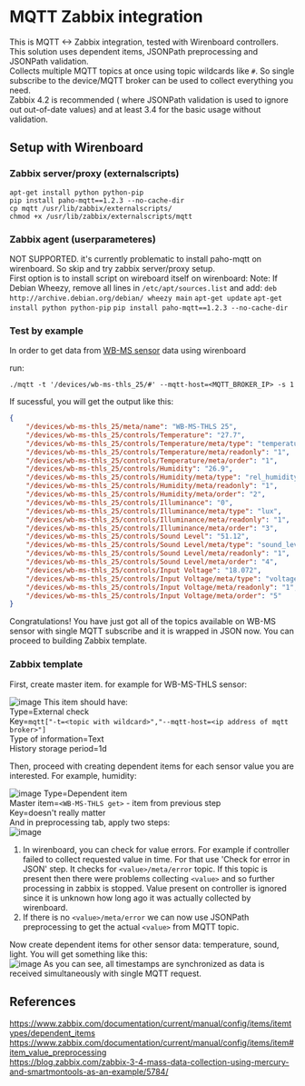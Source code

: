 # MQTT Zabbix integration

This is MQTT <-> Zabbix integration, tested with Wirenboard controllers. This solution uses dependent items, JSONPath preprocessing and JSONPath validation.  
Collects multiple MQTT topics at once using topic wildcards like `#`. So single subscribe to the device/MQTT broker can be used to collect everything you need.  
Zabbix 4.2 is recommended ( where JSONPath validation is used to ignore out out-of-date values) and at least 3.4 for the basic usage without validation.

## Setup with Wirenboard

### Zabbix server/proxy (externalscripts)

`apt-get install python python-pip`  
`pip install paho-mqtt==1.2.3 --no-cache-dir`  
`cp mqtt /usr/lib/zabbix/externalscripts/`  
`chmod +x /usr/lib/zabbix/externalscripts/mqtt`  

### Zabbix agent (userparameteres)

NOT SUPPORTED. it's currently problematic to install paho-mqtt on wirenboard. So skip and try zabbix server/proxy setup.  
First option is to install script on wireboard itself
on wirenboard:
Note: If Debian Wheezy, remove all lines in `/etc/apt/sources.list` and add:
`deb http://archive.debian.org/debian/ wheezy main`
`apt-get update`
`apt-get install python python-pip`
`pip install paho-mqtt==1.2.3 --no-cache-dir`

### Test by example

In order to get data from [WB-MS sensor](https://wirenboard.com/en/product/WB-MS/) data using wirenboard

run:

`./mqtt -t '/devices/wb-ms-thls_25/#' --mqtt-host=<MQTT_BROKER_IP> -s 1`

If sucessful, you will get the output like this:

```json
{
	"/devices/wb-ms-thls_25/meta/name": "WB-MS-THLS 25",
	"/devices/wb-ms-thls_25/controls/Temperature": "27.7",
	"/devices/wb-ms-thls_25/controls/Temperature/meta/type": "temperature",
	"/devices/wb-ms-thls_25/controls/Temperature/meta/readonly": "1",
	"/devices/wb-ms-thls_25/controls/Temperature/meta/order": "1",
	"/devices/wb-ms-thls_25/controls/Humidity": "26.9",
	"/devices/wb-ms-thls_25/controls/Humidity/meta/type": "rel_humidity",
	"/devices/wb-ms-thls_25/controls/Humidity/meta/readonly": "1",
	"/devices/wb-ms-thls_25/controls/Humidity/meta/order": "2",
	"/devices/wb-ms-thls_25/controls/Illuminance": "0",
	"/devices/wb-ms-thls_25/controls/Illuminance/meta/type": "lux",
	"/devices/wb-ms-thls_25/controls/Illuminance/meta/readonly": "1",
	"/devices/wb-ms-thls_25/controls/Illuminance/meta/order": "3",
	"/devices/wb-ms-thls_25/controls/Sound Level": "51.12",
	"/devices/wb-ms-thls_25/controls/Sound Level/meta/type": "sound_level",
	"/devices/wb-ms-thls_25/controls/Sound Level/meta/readonly": "1",
	"/devices/wb-ms-thls_25/controls/Sound Level/meta/order": "4",
	"/devices/wb-ms-thls_25/controls/Input Voltage": "18.072",
	"/devices/wb-ms-thls_25/controls/Input Voltage/meta/type": "voltage",
	"/devices/wb-ms-thls_25/controls/Input Voltage/meta/readonly": "1",
	"/devices/wb-ms-thls_25/controls/Input Voltage/meta/order": "5"
}
```

Congratulations! You have just got all of the topics available on WB-MS sensor with single MQTT subscribe and it is wrapped in JSON now. You can proceed to building Zabbix template.

### Zabbix template

First, create master item. for example for WB-MS-THLS sensor:

![image](https://user-images.githubusercontent.com/14870891/58502621-8e58c700-818f-11e9-8223-370aaa5f46b4.png)
This item should have:  
Type=External check  
Key=`mqtt["-t=<topic with wildcard>","--mqtt-host=<ip address of mqtt broker>"]`  
Type of information=Text  
History storage period=1d

Then, proceed with creating dependent items for each sensor value you are interested. For example, humidity:

![image](https://user-images.githubusercontent.com/14870891/58510183-e1874580-81a0-11e9-9fe1-32b8091e4fec.png)
Type=Dependent item  
Master item=`<WB-MS-THLS get>`  - item from previous step  
Key=doesn't really matter  
And in preprocessing tab, apply two steps:  
![image](https://user-images.githubusercontent.com/14870891/58510832-3d060300-81a2-11e9-97a5-eab5097a39d1.png)
1. In wirenboard, you can check for value errors. For example if controller failed to collect requested value in time. For that use 'Check for error in JSON' step. It checks for `<value>/meta/error` topic. If this topic is present then there were problems collecting `<value>` and so further processing in zabbix is stopped. Value present on controller is ignored since it is unknown how long ago it was actually collected by wirenboard.  
2. If there is no `<value>/meta/error` we can now use JSONPath preprocessing to get the actual `<value>` from MQTT topic.  

Now create dependent items for other sensor data: temperature, sound, light. You will get something like this:  
![image](https://user-images.githubusercontent.com/14870891/58502009-4be2ba80-818e-11e9-92de-524971b25c76.png)
As you can see, all timestamps are synchronized as data is received simultaneously with single MQTT request.

## References

https://www.zabbix.com/documentation/current/manual/config/items/itemtypes/dependent_items  
https://www.zabbix.com/documentation/current/manual/config/items/item#item_value_preprocessing  
https://blog.zabbix.com/zabbix-3-4-mass-data-collection-using-mercury-and-smartmontools-as-an-example/5784/  
